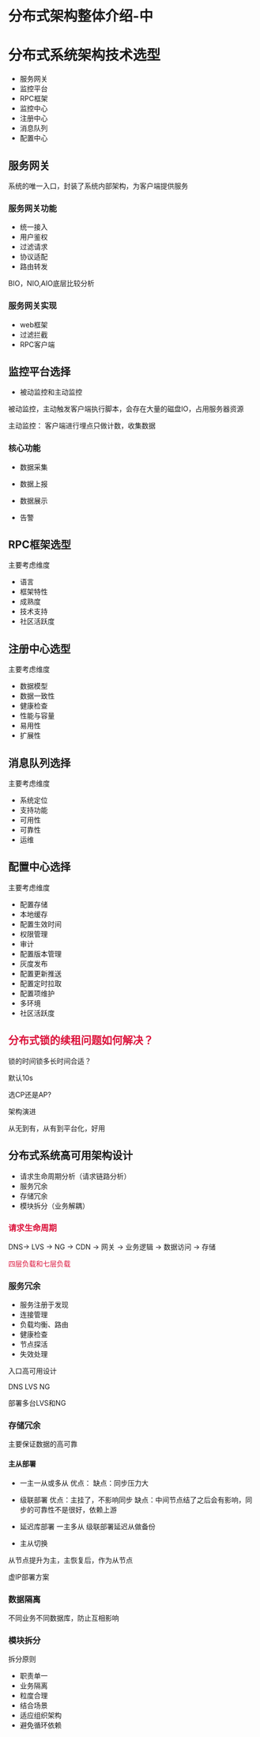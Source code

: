 # 分布式架构整体介绍-中


# 分布式系统架构技术选型

- 服务网关
- 监控平台
- RPC框架
- 监控中心
- 注册中心
- 消息队列
- 配置中心

## 服务网关

系统的唯一入口，封装了系统内部架构，为客户端提供服务

### 服务网关功能

- 统一接入
- 用户鉴权
- 过滤请求
- 协议适配
- 路由转发

BIO，NIO,AIO底层比较分析

### 服务网关实现

- web框架
- 过滤拦截
- RPC客户端

## 监控平台选择

- 被动监控和主动监控

被动监控，主动触发客户端执行脚本，会存在大量的磁盘IO，占用服务器资源

主动监控： 客户端进行埋点只做计数，收集数据

### 核心功能

- 数据采集

- 数据上报

- 数据展示

- 告警

## RPC框架选型

主要考虑维度

- 语言
- 框架特性
- 成熟度
- 技术支持
- 社区活跃度

## 注册中心选型

主要考虑维度

- 数据模型
- 数据一致性
- 健康检查
- 性能与容量
- 易用性
- 扩展性

## 消息队列选择

主要考虑维度

- 系统定位
- 支持功能
- 可用性
- 可靠性
- 运维

## 配置中心选择

主要考虑维度

- 配置存储
- 本地缓存
- 配置生效时间
- 权限管理
- 审计
- 配置版本管理
- 灰度发布
- 配置更新推送
- 配置定时拉取
- 配置项维护
- 多环境
- 社区活跃度


## <font color=#DC143C>分布式锁的续租问题如何解决？</font>

锁的时间锁多长时间合适？

默认10s

选CP还是AP?


架构演进

从无到有，从有到平台化，好用

## 分布式系统高可用架构设计

- 请求生命周期分析（请求链路分析）
- 服务冗余
- 存储冗余
- 模块拆分（业务解耦）

### <font color=#DC143C>请求生命周期</font>

DNS-> LVS -> NG -> CDN -> 网关 -> 业务逻辑 -> 数据访问 -> 存储

<font color=#DC143C>四层负载和七层负载</font>


### 服务冗余

- 服务注册于发现
- 连接管理
- 负载均衡、路由
- 健康检查
- 节点探活
- 失效处理

入口高可用设计

DNS
LVS
NG

部署多台LVS和NG

### 存储冗余

主要保证数据的高可靠

#### 主从部署

- 一主一从或多从
优点：
缺点：同步压力大
- 级联部署
优点：主挂了，不影响同步
缺点：中间节点结了之后会有影响，同步的可靠性不是很好，依赖上游

- 延迟库部署
一主多从
级联部署延迟从做备份

- 主从切换

从节点提升为主，主恢复后，作为从节点

虚IP部署方案

### 数据隔离

不同业务不同数据库，防止互相影响

### 模块拆分

拆分原则

- 职责单一
- 业务隔离
- 粒度合理
- 结合场景
- 适应组织架构
- 避免循环依赖